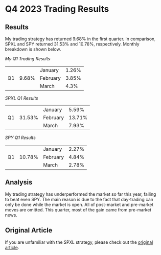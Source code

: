 # Q4 2023 Trading Results

## Results

My trading strategy has returned 9.68% in the first quarter. In comparison, SPXL and SPY returned 31.53% and 10.78%, respectively. Monthly breakdown is shown below.

*My Q1 Trading Results*
<table>
  <tbody>
    <tr>
      <td rowspan="3">Q1</td>
      <td rowspan="3">9.68%</td>
      <td>January</td>
      <td>1.26%</td>
    </tr>
    <tr>
      <td>February</td>
      <td>3.85%</td>
    </tr>
    <tr>
      <td>March</td>
      <td>4.3%</td>
    </tr>
  </tbody>
</table>

*SPXL Q1 Results*
<table>
  <tbody>
    <tr>
      <td rowspan="3">Q1</td>
      <td rowspan="3">31.53%</td>
      <td>January</td>
      <td>5.59%</td>
    </tr>
    <tr>
      <td>February</td>
      <td>13.71%</td>
    </tr>
    <tr>
      <td>March</td>
      <td>7.93%</td>
    </tr>
  </tbody>
</table>

*SPY Q1 Results*
<table>
  <tbody>
    <tr>
      <td rowspan="3">Q1</td>
      <td rowspan="3">10.78%</td>
      <td>January</td>
      <td>2.27%</td>
    </tr>
    <tr>
      <td>February</td>
      <td>4.84%</td>
    </tr>
    <tr>
      <td>March</td>
      <td>2.78%</td>
    </tr>
  </tbody>
</table>

## Analysis
My trading strategy has underperformed the market so far this year, failing to beat even SPY. The main reason is due to the fact that day-trading can only be done while the market is open. All of post-market and 
pre-market moves are omitted. This quarter, most of the gain came from pre-market news.

## Original Article
If you are unfamiliar with the SPXL strategy, please check out the [original article](https://github.com/coolnikitav/nikitas-notebook/blob/main/trading/spxl-trading-strategy-2.0.md).
